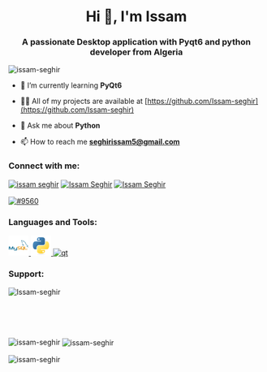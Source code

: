 <h1 align="center">Hi 👋, I'm Issam</h1>
<h3 align="center">A passionate Desktop application with Pyqt6 and python developer from Algeria</h3>

<p align="left"> <img src="https://komarev.com/ghpvc/?username=issam-seghir&label=Profile%20views&color=0e75b6&style=flat" alt="issam-seghir" /> </p>

- 🌱 I’m currently learning **PyQt6**

- 👨‍💻 All of my projects are available at [https://github.com/Issam-seghir](https://github.com/Issam-seghir)

- 💬 Ask me about **Python**

- 📫 How to reach me **seghirissam5@gmail.com**

<h3 align="left">Connect with me:</h3>
<p align="left">
<a href="https://fb.com/issam.seghir99" target="blank"><img align="center" src="https://raw.githubusercontent.com/rahuldkjain/github-profile-readme-generator/master/src/images/icons/Social/facebook.svg" alt="issam seghir" height="30" width="40" /></a>
<a href="https://instagram.com/issam.seghir99" target="blank"><img align="center" src="https://raw.githubusercontent.com/rahuldkjain/github-profile-readme-generator/master/src/images/icons/Social/instagram.svg" alt="Issam Seghir" height="30" width="40" /></a>
<a href="https://linkedin.com/issam-seghir99" target="blank"><img align="center" src="https://raw.githubusercontent.com/rahuldkjain/github-profile-readme-generator/master/src/images/icons/Social/linkedin.svg" alt="Issam Seghir" height="30" width="40" /></a>
  
<a href="https://discord.gg/9560" target="blank"><img align="center" src="https://raw.githubusercontent.com/rahuldkjain/github-profile-readme-generator/master/src/images/icons/Social/discord.svg" alt="#9560" height="30" width="40" /></a>
</p>

<h3 align="left">Languages and Tools:</h3>
<p align="left"> <a href="https://www.mysql.com/" target="_blank"> <img src="https://raw.githubusercontent.com/devicons/devicon/master/icons/mysql/mysql-original-wordmark.svg" alt="mysql" width="40" height="40"/> </a> <a href="https://www.python.org" target="_blank"> <img src="https://raw.githubusercontent.com/devicons/devicon/master/icons/python/python-original.svg" alt="python" width="40" height="40"/> </a> <a href="https://www.qt.io/" target="_blank"> <img src="https://upload.wikimedia.org/wikipedia/commons/0/0b/Qt_logo_2016.svg" alt="qt" width="40" height="40"/> </a> </p>

<h3 align="left">Support:</h3>
<p><a href="https://www.buymeacoffee.com/issamseghir"> <img align="left" src="https://cdn.buymeacoffee.com/buttons/v2/default-yellow.png" height="50" width="210" alt="Issam-seghir" /></a></p><br><br>

<br>
<br>
<br>
<p><img align="left" src="https://github-readme-stats.vercel.app/api/top-langs?username=issam-seghir&show_icons=true&locale=en&layout=compact" alt="issam-seghir" /></p>

<p>&nbsp;<img align="center" src="https://github-readme-stats.vercel.app/api?username=issam-seghir&show_icons=true&locale=en" alt="issam-seghir" /></p>

<p><img align="center" src="https://github-readme-streak-stats.herokuapp.com/?user=issam-seghir&" alt="issam-seghir" /></p>
